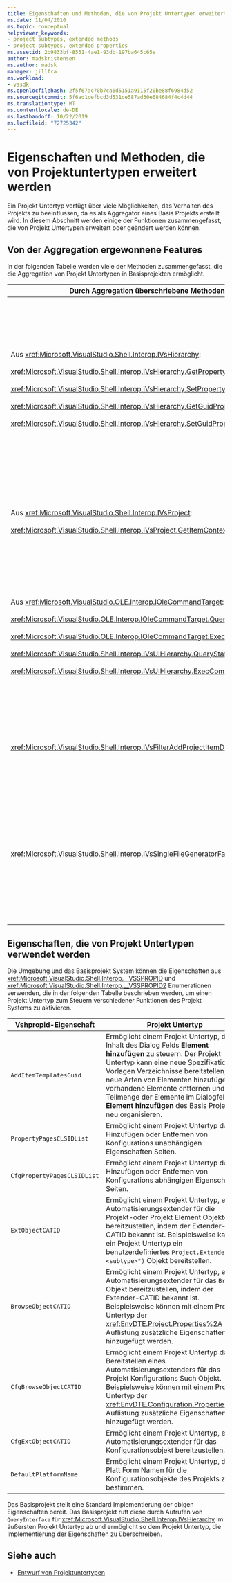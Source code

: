 ```yaml
---
title: Eigenschaften und Methoden, die von Projekt Untertypen erweitert werden | Microsoft-Dokumentation
ms.date: 11/04/2016
ms.topic: conceptual
helpviewer_keywords:
- project subtypes, extended methods
- project subtypes, extended properties
ms.assetid: 2b9833bf-8551-4ae1-93db-197ba645c65e
author: madskristensen
ms.author: madsk
manager: jillfra
ms.workload:
- vssdk
ms.openlocfilehash: 2f5f67ac70b7ca6d5151a9115f20be88f6984d52
ms.sourcegitcommit: 5f6ad1cefbcd3d531ce587ad30e684684f4c4d44
ms.translationtype: MT
ms.contentlocale: de-DE
ms.lasthandoff: 10/22/2019
ms.locfileid: "72725342"
---
```

# <a name="properties-and-methods-extended-by-project-subtypes"></a>Eigenschaften und Methoden, die von Projektuntertypen erweitert werden
Ein Projekt Untertyp verfügt über viele Möglichkeiten, das Verhalten des Projekts zu beeinflussen, da es als Aggregator eines Basis Projekts erstellt wird. In diesem Abschnitt werden einige der Funktionen zusammengefasst, die von Projekt Untertypen erweitert oder geändert werden können.

## <a name="features-gained-by-aggregation"></a>Von der Aggregation ergewonnene Features
 In der folgenden Tabelle werden viele der Methoden zusammengefasst, die die Aggregation von Projekt Untertypen in Basisprojekten ermöglicht.

|Durch Aggregation überschriebene Methoden|Projekt Untertyp|
|---------------------------------------|---------------------|
|Aus <xref:Microsoft.VisualStudio.Shell.Interop.IVsHierarchy>:<br /><br /> <xref:Microsoft.VisualStudio.Shell.Interop.IVsHierarchy.GetProperty%2A><br /><br /> <xref:Microsoft.VisualStudio.Shell.Interop.IVsHierarchy.SetProperty%2A><br /><br /> <xref:Microsoft.VisualStudio.Shell.Interop.IVsHierarchy.GetGuidProperty%2A><br /><br /> <xref:Microsoft.VisualStudio.Shell.Interop.IVsHierarchy.SetGuidProperty%2A>|Ermöglicht einem Projekt Untertyp das<br /><br /> -Ändern Sie die Beschriftung und das Symbol des Projekt Knotens.<br />-Projekt `Browse`-Objekt vollständig überschreiben.<br />-Steuern Sie, ob das Projekt umbenannt werden kann.<br />-Steuerelement Sortierreihenfolge.<br />-Steuern Sie den Benutzer Kontext für die dynamische Hilfe.|
|Aus <xref:Microsoft.VisualStudio.Shell.Interop.IVsProject>:<br /><br /> <xref:Microsoft.VisualStudio.Shell.Interop.IVsProject.GetItemContext%2A>|Ermöglicht einem Projekt Untertyp, zu steuern, welche Kontext Dienste für Designer und Editoren bereitgestellt werden.|
|Aus <xref:Microsoft.VisualStudio.OLE.Interop.IOleCommandTarget>:<br /><br /> <xref:Microsoft.VisualStudio.OLE.Interop.IOleCommandTarget.QueryStatus%2A><br /><br /> <xref:Microsoft.VisualStudio.OLE.Interop.IOleCommandTarget.Exec%2A><br /><br /> <xref:Microsoft.VisualStudio.Shell.Interop.IVsUIHierarchy.QueryStatusCommand%2A><br /><br /> <xref:Microsoft.VisualStudio.Shell.Interop.IVsUIHierarchy.ExecCommand%2A>|Ermöglicht einem Projekt Untertyp das<br /><br /> -Nehmen Sie an der Befehls Weiterleitung für Projekt Befehle Teil.<br />-Hinzufügen, entfernen oder Deaktivieren von Project Ambient-Befehlen und Projektmappen-Explorer aktiven Befehlen.|
|<xref:Microsoft.VisualStudio.Shell.Interop.IVsFilterAddProjectItemDlg2>|Ermöglicht dem Projekt Untertyp das Filtern, was dem Benutzer im Dialogfeld **Neues Element hinzufügen** angezeigt wird.|
|<xref:Microsoft.VisualStudio.Shell.Interop.IVsSingleFileGeneratorFactory>|Ermöglicht einem Projekt Untertyp das<br /><br /> -Ermitteln des Standard Generators, wenn eine Dateierweiterung angegeben ist.<br />-Ordnen Sie einem COM-Objekt einen lesbaren Generator Namen zu.|

## <a name="properties-used-by-project-subtypes"></a>Eigenschaften, die von Projekt Untertypen verwendet werden
 Die Umgebung und das Basisprojekt System können die Eigenschaften aus <xref:Microsoft.VisualStudio.Shell.Interop.__VSSPROPID> und <xref:Microsoft.VisualStudio.Shell.Interop.__VSSPROPID2> Enumerationen verwenden, die in der folgenden Tabelle beschrieben werden, um einen Projekt Untertyp zum Steuern verschiedener Funktionen des Projekt Systems zu aktivieren.

|Vshpropid-Eigenschaft|Projekt Untertyp|
|------------------------|---------------------|
|`AddItemTemplatesGuid`|Ermöglicht einem Projekt Untertyp, den Inhalt des Dialog Felds **Element hinzufügen** zu steuern. Der Projekt Untertyp kann eine neue Spezifikation für Vorlagen Verzeichnisse bereitstellen, neue Arten von Elementen hinzufügen, vorhandene Elemente entfernen und eine Teilmenge der Elemente im Dialogfeld **Element hinzufügen** des Basis Projekts neu organisieren.|
|`PropertyPagesCLSIDList`|Ermöglicht einem Projekt Untertyp das Hinzufügen oder Entfernen von Konfigurations unabhängigen Eigenschaften Seiten.|
|`CfgPropertyPagesCLSIDList`|Ermöglicht einem Projekt Untertyp das Hinzufügen oder Entfernen von Konfigurations abhängigen Eigenschaften Seiten.|
|`ExtObjectCATID`|Ermöglicht einem Projekt Untertyp, einen Automatisierungsextender für die Projekt-oder Projekt Element Objekte bereitzustellen, indem der Extender-CATID bekannt ist. Beispielsweise kann ein Projekt Untertyp ein benutzerdefiniertes `Project.Extender("<subtype>")` Objekt bereitstellen.|
|`BrowseObjectCATID`|Ermöglicht einem Projekt Untertyp, einen Automatisierungsextender für das `Browse` Objekt bereitzustellen, indem der Extender-CATID bekannt ist. Beispielsweise können mit einem Projekt Untertyp der <xref:EnvDTE.Project.Properties%2A> Auflistung zusätzliche Eigenschaften hinzugefügt werden.|
|`CfgBrowseObjectCATID`|Ermöglicht einem Projekt Untertyp das Bereitstellen eines Automatisierungsextenders für das Projekt Konfigurations Such Objekt. Beispielsweise können mit einem Projekt Untertyp der <xref:EnvDTE.Configuration.Properties%2A> Auflistung zusätzliche Eigenschaften hinzugefügt werden.|
|`CfgExtObjectCATID`|Ermöglicht einem Projekt Untertyp, einen Automatisierungsextender für das Konfigurationsobjekt bereitzustellen.|
|`DefaultPlatformName`|Ermöglicht einem Projekt Untertyp, den Platt Form Namen für die Konfigurationsobjekte des Projekts zu bestimmen.|

 Das Basisprojekt stellt eine Standard Implementierung der obigen Eigenschaften bereit. Das Basisprojekt ruft diese durch Aufrufen von `QueryInterface` für <xref:Microsoft.VisualStudio.Shell.Interop.IVsHierarchy> im äußersten Projekt Untertyp ab und ermöglicht so dem Projekt Untertyp, die Implementierung der Eigenschaften zu überschreiben.

## <a name="see-also"></a>Siehe auch
- [Entwurf von Projektuntertypen](../../extensibility/internals/project-subtypes-design.md)